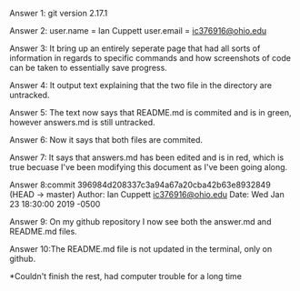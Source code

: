 Answer 1: git version 2.17.1

Answer 2: user.name = Ian Cuppett
	  user.email = ic376916@ohio.edu

Answer 3: It bring up an entirely seperate page that had all sorts of information in regards to specific commands and how screenshots of code can be taken to essentially save progress.

Answer 4: It output text explaining that the two file in the directory are untracked.

Answer 5: The text now says that README.md is commited and is in green, however answers.md is still untracked.

Answer 6: Now it says that both files are commited.

Answer 7: It says that answers.md has been edited and is in red, which is true becuase I've been modifying this document as I've been going along.

Answer 8:commit 396984d208337c3a94a67a20cba42b63e8932849 (HEAD -> master)
	 Author: Ian Cuppett <ic376916@ohio.edu>
	 Date:   Wed Jan 23 18:30:00 2019 -0500

Answer 9: On my github repository I now see both the answer.md and README.md files.

Answer 10:The README.md file is not updated in the terminal, only on github.

*Couldn't finish the rest, had computer trouble for a long time

